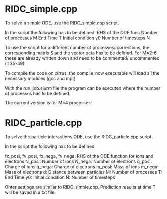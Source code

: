 RIDC_simple.cpp
===========

To solve a simple ODE, use the RIDC_simple.cpp script.

In the script the following has to be defined:
RHS of the ODE func
Number of processes M
End Time T 
Initial condition y0
Number of timesteps N

To use the script for a different number of processes/ corrections, the corresponding matrix S and the vector beta has to be defined. 
For M=2-6 these are already written down and need to be commented/ uncommented (ll 35-49)

To compile the code on cirrus, the compile_now executable will load all the necessary modules (gcc and mpt) 

With the run_job.slurm file the program can be executed where the number of processes has to be defined.

The current version is for M=4 processes.



RIDC_particle.cpp
===========

To solve the particle interactions ODE, use the RIDC_particle.cpp script.

In the script the following has to be defined:

fx_posi, fv_posi, fx_nega, fv_nega: RHS of the ODE function for ions and electrons
N_posi: Number of ions
N_nega: Number of electrons
q_posi: Charge of ions
q_nega: Charge of electrons
m_posi: Mass of ions
m_nega: Mass of electrons
d: Distance between particles
M: Number of processes 
T: End Time 
y0: Initial condition 
N: Number of timesteps

Ohter settings are similar to RIDC_simple.cpp. Prediction results at time T will be saved in a txt file.



